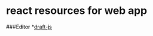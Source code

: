 react resources for web app
===============

###Editor
*[draft-js](https://github.com/facebook/draft-js)

  
